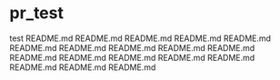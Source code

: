 pr_test
=======

test
README.md
README.md
README.md
README.md
README.md
README.md
README.md
README.md
README.md
README.md
README.md
README.md
README.md
README.md
README.md
README.md
README.md
README.md
